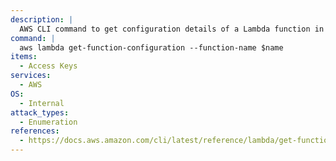 ```yaml
---
description: |
  AWS CLI command to get configuration details of a Lambda function in the AWS account.
command: |
  aws lambda get-function-configuration --function-name $name
items:
  - Access Keys
services:
  - AWS
OS:
  - Internal
attack_types:
  - Enumeration
references:
  - https://docs.aws.amazon.com/cli/latest/reference/lambda/get-function-configuration.html
---
```

